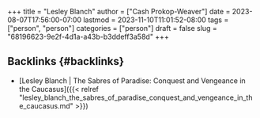 +++
title = "Lesley Blanch"
author = ["Cash Prokop-Weaver"]
date = 2023-08-07T17:56:00-07:00
lastmod = 2023-11-10T11:01:52-08:00
tags = ["person", "person"]
categories = ["person"]
draft = false
slug = "68196623-9e2f-4d1a-a43b-b3ddeff3a58d"
+++

## Backlinks {#backlinks}

-   [Lesley Blanch | The Sabres of Paradise: Conquest and Vengeance in the Caucasus]({{< relref "lesley_blanch_the_sabres_of_paradise_conquest_and_vengeance_in_the_caucasus.md" >}})
